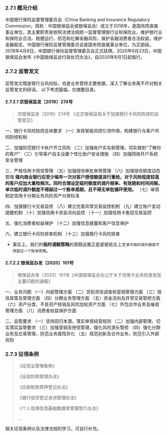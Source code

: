 ### 2.7.1 概况介绍
中国银行保险监督管理委员会（China Banking and Insurance Regulatory Commission，简称：中国银保监会或银保监会）成立于2018年，是国务院直属事业单位，其主要职责是依照法律法规统一监督管理银行业和保险业，维护银行业和保险业合法、稳健运行，防范和化解金融风险，保护金融消费者合法权益，维护金融稳定。中国银行保险监督管理委员会是国务院直属事业单位，为正部级。2018年4月8日，中国银行保险监督管理委员会正式挂牌。2020年6月23日，中国银保监会发布《中国银保监会行政处罚办法》，自2020年8月1日起施行。

### 2.7.2 监管发文
监管发文既是银行业风向标，也是业务管控主要依据，深入了解业务离不开对相关监管发文的研读。
以下考虑篇幅，仅摘要目录。
#### 2.7.2.1 京银保监发〔2019〕274号
> 京银保监发〔2019〕274号 《北京银保监局关于加强银行卡风险防控的监管意见》

一、银行卡风险防控总体要求
（一）发挥智能风控引领作用，构建银行与客户共同防控机制

二、加强防范银行卡账户开立风险
（二）加强账户实名制管理，切实做到“了解你的客户”
（三）引导客户自主设置个性化账户安全措施
（四）加强网络开户系统安全管理

三、严格信用卡授信管理
（五）加强授信审批审慎管理
（六）加强授信额度动态管理
**辖内商业银行应至少每年一次对客户授信额度进行重检，对于风险程度较高的客户应加大重检频次。同时合理设定临时额度的调升频率、有效期和时间间隔，单次临时调升额度不得超过一个账单周期，且不得无审批循环使用。**
（七）审慎制定信用卡分期业务风险资产分类标准

四、加强银行卡交易监控
（八）建立完善异常交易监控机制
（九）建立账户变动提醒机制
（十）加强信用卡资金流向监控
（十一）加强信用卡套现交易监控

五、强化消费者权益保护
（十二）加强信息披露和客户信息保护

六、建立银行卡风险排查机制
（十三）加强银行卡风险排查

- 事实上，我们的**临时调额策略**的周期设置正是紧密结合上文`单次临时调升额度不得超过一个账单周期`。

#### 2.7.2.2 银保监办发〔2020〕101号
> 银保监办发〔2020〕101号《中国银保监会办公厅关于信用卡业务检查发现主要问题的通报》


一、业务问题
（一）内部管理方面
（二）贷前资信调查和营销管理方面
（三）授信政策及管理方面
（四）分期业务管理方面
（五）资金流向及异常交易管控方面
（六）资产分类、不良资产核销及风险加权资产方面
（七）外包合作业务及催收管理方面
（八）消费者权益保护方面

二、监管要求
（一）坚持回归本源，落实审慎经营规则
（二）加强内部管理，切实落实监管要求
（三）加强营销及授信管理，强化风险源头管控
（四）强化分期业务及交易管理，防范业务属性异化
（五）规范创新及合作业务，防范引入外部风险

### 2.7.3 征信条例
> 《征信业管理条例》
> 
> 《征信机构管理办法》
> 
> 《应收账款质押登记办法》
> 
> 《银行信贷登记咨询管理办法》
> 
> 《个人信用信息基础数据库管理暂行办法》 
> 
> ...

相关征信条例以及法律法规的学习，可自行补充。
